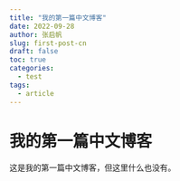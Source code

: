 ```yaml
---
title: "我的第一篇中文博客"
date: 2022-09-28
author: 张启帆
slug: first-post-cn
draft: false
toc: true
categories:
  - test
tags:
  - article
---
```


# 我的第一篇中文博客
这是我的第一篇中文博客，但这里什么也没有。
